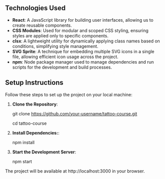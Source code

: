 ## Technologies Used

- **React**: A JavaScript library for building user interfaces, allowing us to
  create reusable components.
- **CSS Modules**: Used for modular and scoped CSS styling, ensuring styles are
  applied only to specific components.
- **clsx**: A lightweight utility for dynamically applying class names based on
  conditions, simplifying style management.
- **SVG Sprite**: A technique for embedding multiple SVG icons in a single file,
  allowing efficient icon usage across the project.
- **npm**: Node package manager used to manage dependencies and run scripts for
  the development and build processes.

## Setup Instructions

Follow these steps to set up the project on your local machine:

1. **Clone the Repository**:

   git clone https://github.com/your-username/tattoo-course.git

   cd tattoo-course

2. **Install Dependencies:**:

   npm install

3. **Start the Development Server**:

   npm start

The project will be available at http://localhost:3000 in your browser.
